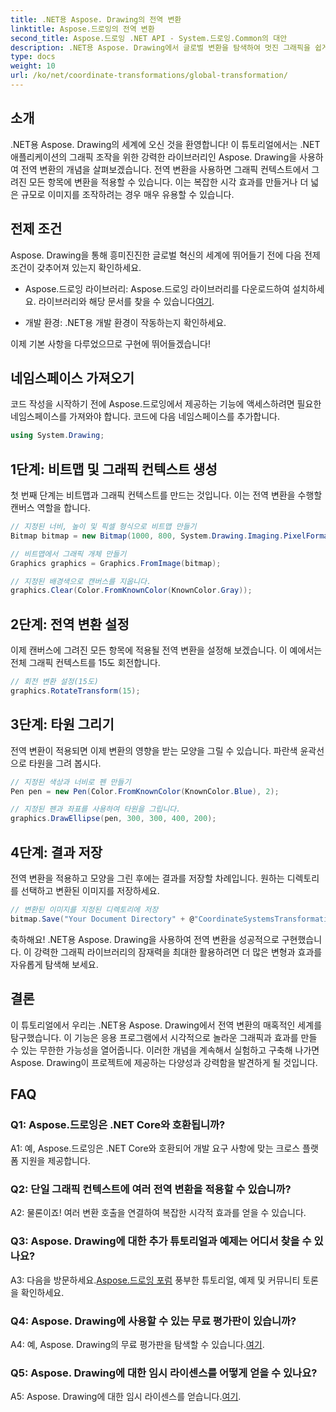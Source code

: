 ```yaml
---
title: .NET용 Aspose. Drawing의 전역 변환
linktitle: Aspose.드로잉의 전역 변환
second_title: Aspose.드로잉 .NET API - System.드로잉.Common의 대안
description: .NET용 Aspose. Drawing에서 글로벌 변환을 탐색하여 멋진 그래픽을 쉽게 만들어보세요. 원활한 경험을 위해 단계별 가이드를 따르세요.
type: docs
weight: 10
url: /ko/net/coordinate-transformations/global-transformation/
---
```

## 소개

.NET용 Aspose. Drawing의 세계에 오신 것을 환영합니다! 이 튜토리얼에서는 .NET 애플리케이션의 그래픽 조작을 위한 강력한 라이브러리인 Aspose. Drawing을 사용하여 전역 변환의 개념을 살펴보겠습니다. 전역 변환을 사용하면 그래픽 컨텍스트에서 그려진 모든 항목에 변환을 적용할 수 있습니다. 이는 복잡한 시각 효과를 만들거나 더 넓은 규모로 이미지를 조작하려는 경우 매우 유용할 수 있습니다.

## 전제 조건

Aspose. Drawing을 통해 흥미진진한 글로벌 혁신의 세계에 뛰어들기 전에 다음 전제 조건이 갖추어져 있는지 확인하세요.

-  Aspose.드로잉 라이브러리: Aspose.드로잉 라이브러리를 다운로드하여 설치하세요. 라이브러리와 해당 문서를 찾을 수 있습니다[여기](https://reference.aspose.com/drawing/net/).

- 개발 환경: .NET용 개발 환경이 작동하는지 확인하세요.

이제 기본 사항을 다루었으므로 구현에 뛰어들겠습니다!

## 네임스페이스 가져오기

코드 작성을 시작하기 전에 Aspose.드로잉에서 제공하는 기능에 액세스하려면 필요한 네임스페이스를 가져와야 합니다. 코드에 다음 네임스페이스를 추가합니다.

```csharp
using System.Drawing;
```

## 1단계: 비트맵 및 그래픽 컨텍스트 생성

첫 번째 단계는 비트맵과 그래픽 컨텍스트를 만드는 것입니다. 이는 전역 변환을 수행할 캔버스 역할을 합니다.

```csharp
// 지정된 너비, 높이 및 픽셀 형식으로 비트맵 만들기
Bitmap bitmap = new Bitmap(1000, 800, System.Drawing.Imaging.PixelFormat.Format32bppPArgb);

// 비트맵에서 그래픽 개체 만들기
Graphics graphics = Graphics.FromImage(bitmap);

// 지정된 배경색으로 캔버스를 지웁니다.
graphics.Clear(Color.FromKnownColor(KnownColor.Gray));
```

## 2단계: 전역 변환 설정

이제 캔버스에 그려진 모든 항목에 적용될 전역 변환을 설정해 보겠습니다. 이 예에서는 전체 그래픽 컨텍스트를 15도 회전합니다.

```csharp
// 회전 변환 설정(15도)
graphics.RotateTransform(15);
```

## 3단계: 타원 그리기

전역 변환이 적용되면 이제 변환의 영향을 받는 모양을 그릴 수 있습니다. 파란색 윤곽선으로 타원을 그려 봅시다.

```csharp
// 지정된 색상과 너비로 펜 만들기
Pen pen = new Pen(Color.FromKnownColor(KnownColor.Blue), 2);

// 지정된 펜과 좌표를 사용하여 타원을 그립니다.
graphics.DrawEllipse(pen, 300, 300, 400, 200);
```

## 4단계: 결과 저장

전역 변환을 적용하고 모양을 그린 후에는 결과를 저장할 차례입니다. 원하는 디렉토리를 선택하고 변환된 이미지를 저장하세요.

```csharp
// 변환된 이미지를 지정된 디렉토리에 저장
bitmap.Save("Your Document Directory" + @"CoordinateSystemsTransformations\GlobalTransformation_out.png");
```

축하해요! .NET용 Aspose. Drawing을 사용하여 전역 변환을 성공적으로 구현했습니다. 이 강력한 그래픽 라이브러리의 잠재력을 최대한 활용하려면 더 많은 변형과 효과를 자유롭게 탐색해 보세요.

## 결론

이 튜토리얼에서 우리는 .NET용 Aspose. Drawing에서 전역 변환의 매혹적인 세계를 탐구했습니다. 이 기능은 응용 프로그램에서 시각적으로 놀라운 그래픽과 효과를 만들 수 있는 무한한 가능성을 열어줍니다. 이러한 개념을 계속해서 실험하고 구축해 나가면 Aspose. Drawing이 프로젝트에 제공하는 다양성과 강력함을 발견하게 될 것입니다.

## FAQ

### Q1: Aspose.드로잉은 .NET Core와 호환됩니까?

A1: 예, Aspose.드로잉은 .NET Core와 호환되어 개발 요구 사항에 맞는 크로스 플랫폼 지원을 제공합니다.

### Q2: 단일 그래픽 컨텍스트에 여러 전역 변환을 적용할 수 있습니까?

A2: 물론이죠! 여러 변환 호출을 연결하여 복잡한 시각적 효과를 얻을 수 있습니다.

### Q3: Aspose. Drawing에 대한 추가 튜토리얼과 예제는 어디서 찾을 수 있나요?

 A3: 다음을 방문하세요.[Aspose.드로잉 포럼](https://forum.aspose.com/c/diagram/17) 풍부한 튜토리얼, 예제 및 커뮤니티 토론을 확인하세요.

### Q4: Aspose. Drawing에 사용할 수 있는 무료 평가판이 있습니까?

A4: 예, Aspose. Drawing의 무료 평가판을 탐색할 수 있습니다.[여기](https://releases.aspose.com/).

### Q5: Aspose. Drawing에 대한 임시 라이센스를 어떻게 얻을 수 있나요?

 A5: Aspose. Drawing에 대한 임시 라이센스를 얻습니다.[여기](https://purchase.aspose.com/temporary-license/).